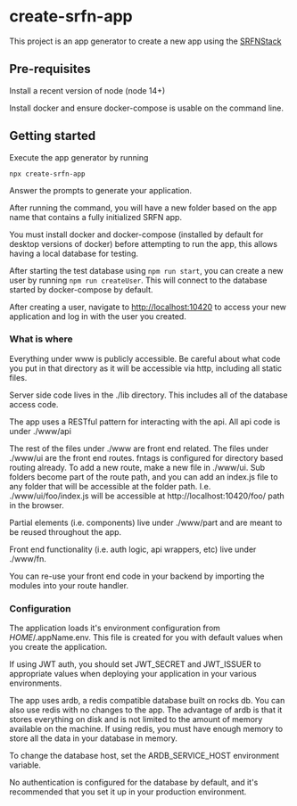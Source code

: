 # create-srfn-app

This project is an app generator to create a new app using the [SRFNStack](https://github.com/SRFNStack)

## Pre-requisites
Install a recent version of node (node 14+)

Install docker and ensure docker-compose is usable on the command line.

## Getting started
Execute the app generator by running
```shell
npx create-srfn-app
```

Answer the prompts to generate your application.

After running the command, you will have a new folder based on the app name that contains a fully initialized SRFN app.

You must install docker and docker-compose (installed by default for desktop versions of docker) before attempting to run the app, this allows having a local database for testing.

After starting the test database using `npm run start`, you can create a new user by running `npm run createUser`. This will connect to the database started by docker-compose by default.

After creating a user, navigate to [http://localhost:10420](http://localhost:10420)
to access your new application and log in with the user you created.

### What is where
Everything under www is publicly accessible. Be careful about what code you put in that directory as it will be accessible
via http, including all static files. 

Server side code lives in the ./lib directory. This includes all of the database access code.

The app uses a RESTful pattern for interacting with the api. All api code is under ./www/api

The rest of the files under ./www are front end related. The files under ./www/ui are the front end routes.
fntags is configured for directory based routing already. To add a new route, make a new file in ./www/ui. Sub folders become
part of the route path, and you can add an index.js file to any folder that will be accessible at the folder path. I.e. ./www/ui/foo/index.js will be accessible at http://localhost:10420/foo/ path in the browser.

Partial elements (i.e. components) live under ./www/part and are meant to be reused throughout the app.

Front end functionality (i.e. auth logic, api wrappers, etc) live under ./www/fn.

You can re-use your front end code in your backend by importing the modules into your route handler. 

### Configuration
The application loads it's environment configuration from $HOME/.$appName.env. This file is created for you with default values
when you create the application.

If using JWT auth, you should set JWT_SECRET and JWT_ISSUER to appropriate values when deploying your application in your various environments.

The app uses ardb, a redis compatible database built on rocks db. You can also use redis with no changes to the app.
The advantage of ardb is that it stores everything on disk and is not limited to the amount of memory available on the machine.
If using redis, you must have enough memory to store all the data in your database in memory.

To change the database host, set the ARDB_SERVICE_HOST environment variable.

No authentication is configured for the database by default, and it's recommended that you set it up in your production environment.
